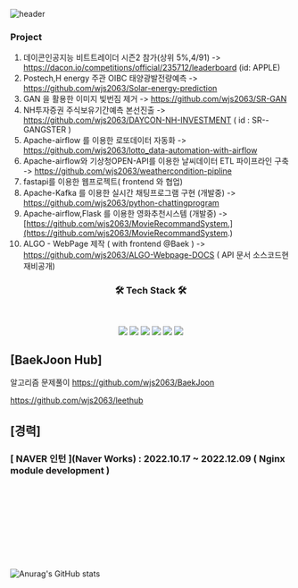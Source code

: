 
![header](https://img.shields.io/badge/<Career>-<JaehyeonJeon>-<blue>)





### Project
1. 데이콘인공지능 비트트레이더 시즌2 참가(상위 5%,4/91)                      ->  https://dacon.io/competitions/official/235712/leaderboard   (id: APPLE)
2. Postech,H energy 주관 OIBC 태양광발전량예측                          ->  https://github.com/wjs2063/Solar-energy-prediction
3. GAN 을 활용한 이미지 빛번짐 제거                                      ->  https://github.com/wjs2063/SR-GAN
4. NH투자증권 주식보유기간예측 본선진출                    ->  https://github.com/wjs2063/DAYCON-NH-INVESTMENT ( id : SR--GANGSTER  )
5. Apache-airflow 를 이용한 로또데이터 자동화                            ->  https://github.com/wjs2063/lotto_data-automation-with-airflow
6. Apache-airflow와 기상청OPEN-API를 이용한 날씨데이터 ETL 파이프라인 구축    -> https://github.com/wjs2063/weathercondition-pipline 
7. fastapi를 이용한 웹프로젝트( frontend 와 협업)
8. Apache-Kafka 를 이용한 실시간 채팅프로그램 구현 (개발중)                  -> https://github.com/wjs2063/python-chattingprogram                         
9. Apache-airflow,Flask 를 이용한 영화추천시스템 (개발중)                  -> [https://github.com/wjs2063/MovieRecommandSystem.](https://github.com/wjs2063/MovieRecommandSystem.)
10. ALGO - WebPage 제작 ( with frontend @Baek )                           -> https://github.com/wjs2063/ALGO-Webpage-DOCS ( API 문서 소스코드현재비공개)
<h3 align="center"><b>🛠 Tech Stack 🛠</b></h3>
</br>
<p align="center">
<img src="https://img.shields.io/badge/Nginx-4479A1?style=for-the-badge&logo=MYSQL&logoColor=white">
<img src="https://img.shields.io/badge/Python-3776AB?style=for-the-badge&logo=Python&logoColor=white">
<img src="https://img.shields.io/badge/Apache Airflow-017CEE?style=for-the-badge&logo=MYSQL&logoColor=white">
<img src="https://img.shields.io/badge/Tensorflow-FF7300?style=for-the-badge&logo=Tensorflow&logoColor=white">
<img src="https://img.shields.io/badge/Docker-4479A1?style=for-the-badge&logo=MYSQL&logoColor=white">
<img src="https://img.shields.io/badge/MYSQL-4479A1?style=for-the-badge&logo=MYSQL&logoColor=white">




 
## [BaekJoon Hub]
 
 알고리즘 문제풀이
 https://github.com/wjs2063/BaekJoon
 
 
 https://github.com/wjs2063/leethub
 

## [경력]
 
 
### [ NAVER 인턴 ](Naver Works) : 2022.10.17 ~ 2022.12.09  ( Nginx module development )



 <br></br>
 <br></br>
 <br></br>
 <br></br>

  
  
  
 
 
 
![Anurag's GitHub stats](https://github-readme-stats.vercel.app/api?username=wjs2063&show_icons=true&theme=dark)


